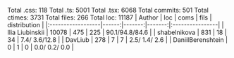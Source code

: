 Total .css: 118
Total .ts: 5001
Total .tsx: 6068
Total commits: 501
Total ctimes: 3731
Total files: 266
Total loc: 11187
| Author            |   loc |   coms |   fils |  distribution   |
|:------------------|------:|-------:|-------:|:----------------|
| Ilia Liubinskii   | 10078 |    475 |    225 | 90.1/94.8/84.6  |
| shabelnikova      |   831 |     18 |     34 | 7.4/ 3.6/12.8   |
| DavLiub           |   278 |      7 |      7 | 2.5/ 1.4/ 2.6   |
| DaniilBerenshtein |     0 |      1 |      0 | 0.0/ 0.2/ 0.0   |
